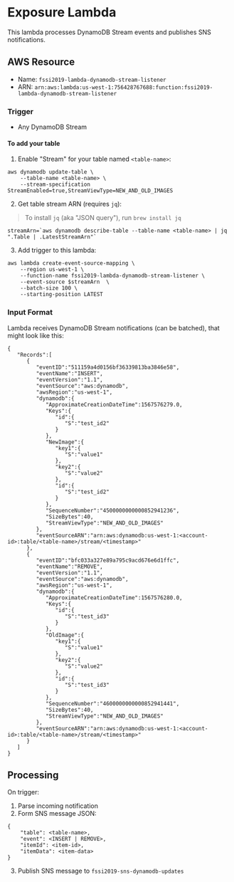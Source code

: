 # Exposure Lambda

This lambda processes DynamoDB Stream events and publishes SNS notifications.

## AWS Resource

* Name: `fssi2019-lambda-dynamodb-stream-listener`
* ARN: `arn:aws:lambda:us-west-1:756428767688:function:fssi2019-lambda-dynamodb-stream-listener`

### Trigger

* Any DynamoDB Stream

#### To add your table

1. Enable "Stream" for your table named `<table-name>`:

```
aws dynamodb update-table \
	--table-name <table-name> \
	--stream-specification StreamEnabled=true,StreamViewType=NEW_AND_OLD_IMAGES
```

2. Get table stream ARN (requires `jq`):

> To install `jq` (aka "JSON query"), run `brew install jq`


```
streamArn=`aws dynamodb describe-table --table-name <table-name> | jq ".Table | .LatestStreamArn"`
```

3. Add trigger to this lambda:

```
aws lambda create-event-source-mapping \
    --region us-west-1 \
    --function-name fssi2019-lambda-dynamodb-stream-listener \
    --event-source $streamArn  \
    --batch-size 100 \
    --starting-position LATEST
```


### Input Format

Lambda receives DynamoDB Stream notifications (can be batched), that might look like this:

```
{
   "Records":[
      {
         "eventID":"511159a4d0156bf36339813ba3846e58",
         "eventName":"INSERT",
         "eventVersion":"1.1",
         "eventSource":"aws:dynamodb",
         "awsRegion":"us-west-1",
         "dynamodb":{
            "ApproximateCreationDateTime":1567576279.0,
            "Keys":{
               "id":{
                  "S":"test_id2"
               }
            },
            "NewImage":{
               "key1":{
                  "S":"value1"
               },
               "key2":{
                  "S":"value2"
               },
               "id":{
                  "S":"test_id2"
               }
            },
            "SequenceNumber":"4500000000000852941236",
            "SizeBytes":40,
            "StreamViewType":"NEW_AND_OLD_IMAGES"
         },
         "eventSourceARN":"arn:aws:dynamodb:us-west-1:<account-id>:table/<table-name>/stream/<timestamp>"
      },
      {
         "eventID":"bfc033a327e89a795c9acd676e6d1ffc",
         "eventName":"REMOVE",
         "eventVersion":"1.1",
         "eventSource":"aws:dynamodb",
         "awsRegion":"us-west-1",
         "dynamodb":{
            "ApproximateCreationDateTime":1567576280.0,
            "Keys":{
               "id":{
                  "S":"test_id3"
               }
            },
            "OldImage":{
               "key1":{
                  "S":"value1"
               },
               "key2":{
                  "S":"value2"
               },
               "id":{
                  "S":"test_id3"
               }
            },
            "SequenceNumber":"4600000000000852941441",
            "SizeBytes":40,
            "StreamViewType":"NEW_AND_OLD_IMAGES"
         },
         "eventSourceARN":"arn:aws:dynamodb:us-west-1:<account-id>:table/<table-name>/stream/<timestamp>"
      }
   ]
}
```

## Processing
On trigger:

1. Parse incoming notification
2. Form SNS message JSON:

```
{
    "table": <table-name>,
    "event": <INSERT | REMOVE>,
    "itemId": <item-id>,
    "itemData": <item-data>
}
```

3. Publish SNS message to `fssi2019-sns-dynamodb-updates`
